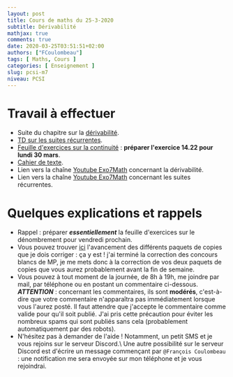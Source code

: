 ```yaml
---
layout: post
title: Cours de maths du 25-3-2020
subtitle: Dérivabilité
mathjax: true
comments: true
date: 2020-03-25T03:51:51+02:00
authors: ["FCoulombeau"]
tags: [ Maths, Cours ]
categories: [ Enseignement ]
slug: pcsi-m7
niveau: PCSI
---
```


# Travail à effectuer

- Suite du chapitre sur la [dérivabilité](https://fcoulombeau.github.io/cours/PCSI-Cours-25032020.pdf).
- [TD sur les suites récurrentes](https://fcoulombeau.github.io/cours/PCSI-TD-25032020.pdf).
- [Feuille d'exercices sur la continuité](https://fcoulombeau.github.io/cours/PCSI-Exo-25032020.pdf) : **préparer l'exercice 14.22 pour lundi 30 mars**.
- [Cahier de texte](https://fcoulombeau.github.io/cours/CT-25032020.pdf).
- Lien vers la chaîne [Youtube Exo7Math](https://www.youtube.com/results?search_query=exo7math+derivation) concernant la dérivabilité.
- Lien vers la chaîne [Youtube Exo7Math](https://www.youtube.com/watch?v=hqPxTPEqDXw) concernant les suites récurrentes.

# Quelques explications et rappels

- Rappel : préparer **_essentiellement_** la feuille d'exercices sur le dénombrement pour vendredi prochain.
- Vous pouvez trouver [ici](https://fcoulombeau.github.io/2020-03-22-copies/) l'avancement des différents paquets de copies que je dois corriger : ça y est ! j'ai terminé la correction des concours blancs de MP, je me mets donc à la correction de vos deux paquets de copies que vous aurez probablement avant la fin de semaine.
- Vous pouvez à tout moment de la journée, de 8h à 19h, me joindre par mail, par téléphone ou en postant un commentaire ci-dessous.  
  **_ATTENTION_** : concernant les commentaires, ils sont **modérés**, c'est-à-dire que votre commentaire n'apparaîtra pas immédiatement lorsque vous l'aurez posté. Il faut attendre que j'accepte le commentaire comme valide pour qu'il soit publié. J'ai pris cette précaution pour éviter les nombreux spams qui sont publiés sans cela (probablement automatiquement par des robots).
- N'hésitez pas à demander de l'aide ! Notamment, un petit SMS et je vous rejoins sur le serveur Discord.\\
Une autre possibilité sur le serveur Discord est d'écrire un message commençant par `@François Coulombeau` : une notification me sera envoyée sur mon téléphone et je vous rejoindrai.